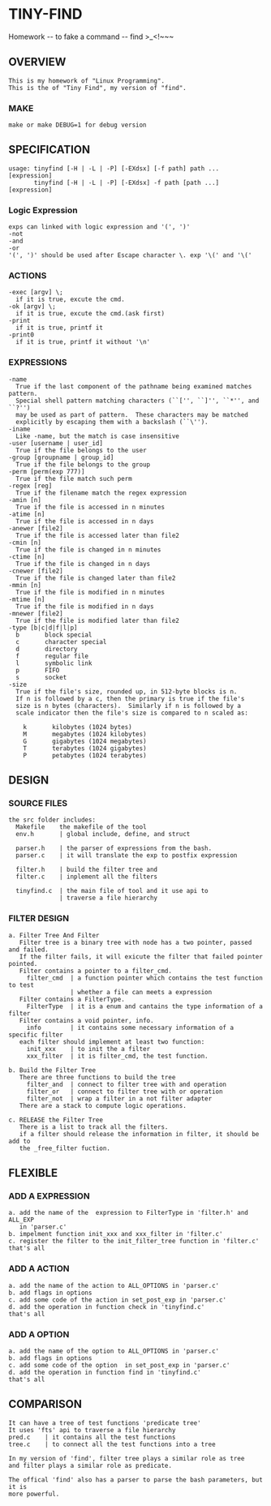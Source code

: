 TINY-FIND 
==============
Homework -- to fake a command -- find >_<!~~~

## OVERVIEW
    This is my homework of "Linux Programming". 
    This is the of "Tiny Find", my version of "find".

### MAKE
    make or make DEBUG=1 for debug version

## SPECIFICATION
    usage: tinyfind [-H | -L | -P] [-EXdsx] [-f path] path ... [expression]
           tinyfind [-H | -L | -P] [-EXdsx] -f path [path ...] [expression]
### Logic Expression
    exps can linked with logic expression and '(', ')' 
    -not
    -and
    -or
    '(', ')' should be used after Escape character \. exp '\(' and '\(' 

### ACTIONS
    -exec [argv] \;
      if it is true, excute the cmd. 
    -ok [argv] \;
      if it is true, excute the cmd.(ask first) 
    -print
      if it is true, printf it
    -print0
      if it is true, printf it without '\n'


### EXPRESSIONS
    -name
      True if the last component of the pathname being examined matches pattern.
      Special shell pattern matching characters (``['', ``]'', ``*'', and ``?'')
      may be used as part of pattern.  These characters may be matched 
      explicitly by escaping them with a backslash (``\'').
    -iname
      Like -name, but the match is case insensitive
    -user [username | user_id]
      True if the file belongs to the user
    -group [groupname | group_id]
      True if the file belongs to the group
    -perm [perm(exp 777)]
      True if the file match such perm
    -regex [reg]
      True if the filename match the regex expression
    -amin [n]
      True if the file is accessed in n minutes 
    -atime [n]
      True if the file is accessed in n days 
    -anewer [file2]
      True if the file is accessed later than file2
    -cmin [n]
      True if the file is changed in n minutes 
    -ctime [n]
      True if the file is changed in n days 
    -cnewer [file2]
      True if the file is changed later than file2
    -mmin [n]
      True if the file is modified in n minutes 
    -mtime [n]
      True if the file is modified in n days 
    -mnewer [file2]
      True if the file is modified later than file2
    -type [b|c|d|f|l|p]
      b       block special
      c       character special
      d       directory
      f       regular file
      l       symbolic link
      p       FIFO
      s       socket
    -size
      True if the file's size, rounded up, in 512-byte blocks is n. 
      If n is followed by a c, then the primary is true if the file's 
      size is n bytes (characters).  Similarly if n is followed by a 
      scale indicator then the file's size is compared to n scaled as:

        k       kilobytes (1024 bytes)
        M       megabytes (1024 kilobytes)
        G       gigabytes (1024 megabytes)
        T       terabytes (1024 gigabytes)
        P       petabytes (1024 terabytes)

## DESIGN
### SOURCE FILES
    the src folder includes:
      Makefile    the makefile of the tool
      env.h       | global include, define, and struct

      parser.h    | the parser of expressions from the bash.
      parser.c    | it will translate the exp to postfix expression

      filter.h    | build the filter tree and  
      filter.c    | inplement all the filters

      tinyfind.c  | the main file of tool and it use api to 
                  | traverse a file hierarchy   

### FILTER DESIGN
    a. Filter Tree And Filter
       Filter tree is a binary tree with node has a two pointer, passed and failed.
       If the filter fails, it will exicute the filter that failed pointer pointed.
       Filter contains a pointer to a filter_cmd.
         filter_cmd  | a function pointer which contains the test function to test   
                     | whether a file can meets a expression
       Filter contains a FilterType.
         FilterType  | it is a enum and cantains the type information of a filter
       Filter contains a void pointer, info.
         info        | it contains some necessary information of a specific filter
       each filter should implement at least two function:
         init_xxx    | to init the a filter
         xxx_filter  | it is filter_cmd, the test function.

    b. Build the Filter Tree
       There are three functions to build the tree
         filter_and  | connect to filter tree with and operation
         filter_or   | connect to filter tree with or operation
         filter_not  | wrap a filter in a not filter adapter
       There are a stack to compute logic operations.

    c. RELEASE the Filter Tree
       There is a list to track all the filters.
       if a filter should release the information in filter, it should be add to
       the _free_filter fuction. 

## FLEXIBLE
### ADD A EXPRESSION
    a. add the name of the  expression to FilterType in 'filter.h' and ALL_EXP
       in 'parser.c'
    b. impelment function init_xxx and xxx_filter in 'filter.c'
    c. register the filter to the init_filter_tree function in 'filter.c' 
    that's all
### ADD A ACTION
    a. add the name of the action to ALL_OPTIONS in 'parser.c'
    b. add flags in options
    c. add some code of the action in set_post_exp in 'parser.c'
    d. add the operation in function check in 'tinyfind.c'
    that's all
### ADD A OPTION
    a. add the name of the option to ALL_OPTIONS in 'parser.c'
    b. add flags in options
    c. add some code of the option  in set_post_exp in 'parser.c'
    d. add the operation in function find in 'tinyfind.c'
    that's all

## COMPARISON
    It can have a tree of test functions 'predicate tree'
    It uses 'fts' api to traverse a file hierarchy
    pred.c    | it contains all the test functions
    tree.c    | to connect all the test functions into a tree

    In my version of 'find', filter tree plays a similar role as tree 
    and filter plays a similar role as predicate.

    The offical 'find' also has a parser to parse the bash parameters, but it is
    more powerful.



